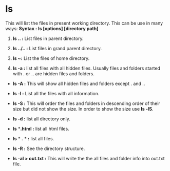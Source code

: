  # ls 
 This will list the files in present working directory. This can be use in many ways:
 **Syntax :** **ls [options] [directory path]** 

  
1.  **ls .. :** List files in parent directory.

2.   **ls ../.. :** List files in grand parent directory. 

3. **ls ~:** List the files of home directory.

4. **ls -a :** list all files with all hidden files. Usually files and folders started with . or .. are hidden files and folders.

* **ls -A :** This will show all hidden files and folders except . and ..
    
* **ls -l :** List all the files with all information.
    
* **ls -S :** This will order the files and folders in descending order of their size but did not show the size. In order to show the size use **ls -lS**.
    
* **ls -d :** list all directory only.
    
* **ls** ***.html :** list all html files.
    
* **ls** * **.** * **:** list all files.

* **ls -R :** See the directory structure.
    
* **ls -al > out.txt :** This will write the the all files and folder info into out.txt file.